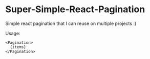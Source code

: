 # Super-Simple-React-Pagination
Simple react pagination that I can reuse on multiple projects :) 


Usage: 

```
<Pagination>
  {items}
</Pagination>
```
